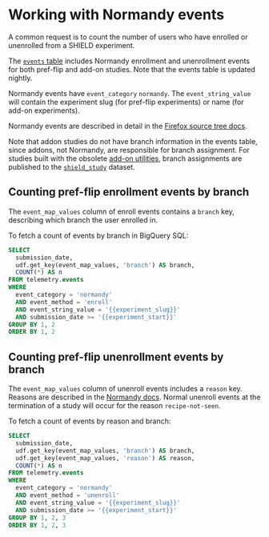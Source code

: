 # Working with Normandy events

A common request is to count the number of users who have
enrolled or unenrolled from a SHIELD experiment.

The [`events` table](../datasets/batch_view/events/intro.md)
includes Normandy enrollment and unenrollment events
for both pref-flip and add-on studies.
Note that the events table is updated nightly.

Normandy events have `event_category` `normandy`.
The `event_string_value` will contain the experiment slug (for pref-flip experiments)
or name (for add-on experiments).

Normandy events are described in detail in the
[Firefox source tree docs][normandy-doc].

Note that addon studies do not have branch information in the events table,
since addons, not Normandy, are responsible for branch assignment.
For studies built with the obsolete [add-on utilities][`addon-utils`],
branch assignments are published to the
[`shield_study`] dataset.


## Counting pref-flip enrollment events by branch

The `event_map_values` column of enroll events contains a `branch` key,
describing which branch the user enrolled in.

To fetch a count of events by branch in BigQuery SQL:

```sql
SELECT
  submission_date,
  udf.get_key(event_map_values, 'branch') AS branch,
  COUNT(*) AS n
FROM telemetry.events
WHERE
  event_category = 'normandy'
  AND event_method = 'enroll'
  AND event_string_value = '{{experiment_slug}}'
  AND submission_date >= '{{experiment_start}}'
GROUP BY 1, 2
ORDER BY 1, 2
```

## Counting pref-flip unenrollment events by branch

The `event_map_values` column of unenroll events includes a `reason` key.
Reasons are described in the [Normandy docs][normandy-doc].
Normal unenroll events at the termination of a study will occur for the reason `recipe-not-seen`.

To fetch a count of events by reason and branch:

```sql
SELECT
  submission_date,
  udf.get_key(event_map_values, 'branch') AS branch,
  udf.get_key(event_map_values, 'reason') AS reason,
  COUNT(*) AS n
FROM telemetry.events
WHERE
  event_category = 'normandy'
  AND event_method = 'unenroll'
  AND event_string_value = '{{experiment_slug}}'
  AND submission_date >= '{{experiment_start}}'
GROUP BY 1, 2, 3
ORDER BY 1, 2, 3
```

[normandy-doc]: https://firefox-source-docs.mozilla.org/toolkit/components/normandy/normandy/data-collection.html#enrollment
[`shield_study`]: ../datasets/shield.md#telemetryshield_study
[`addon-utils`]: https://github.com/mozilla/shield-studies-addon-utils
